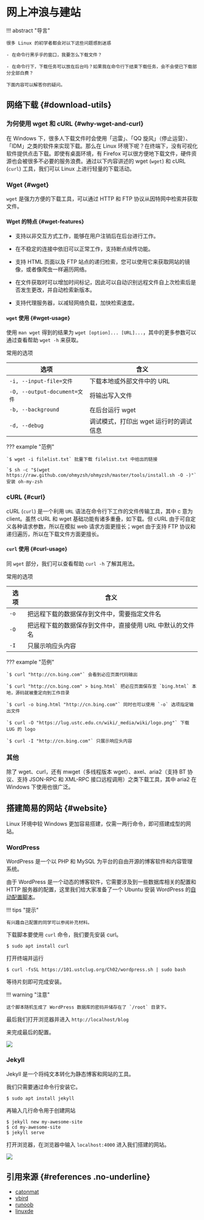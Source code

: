 # 网上冲浪与建站

!!! abstract "导言"

    很多 Linux 的初学者都会对以下这些问题感到迷惑

    - 在命令行黑乎乎的窗口，我要怎么下载文件？

    - 在命令行下，下载任务可以放在后台吗？如果我在命令行下结束下载任务，会不会使已下载部分全部白费？

    下面内容可以解答你的疑问。

## 网络下载 {#download-utils}

### 为何使用 wget 和 cURL {#why-wget-and-curl}

在 Windows 下，很多人下载文件时会使用「迅雷」、「QQ 旋风」（停止运营）、「IDM」之类的软件来实现下载。那么在 Linux 环境下呢？在终端下，没有可视化软件提供点击下载。即使有桌面环境，有 Firefox 可以很方便地下载文件，硬件资源也会被很多不必要的服务浪费。通过以下内容讲述的 wget (`wget`) 和 cURL (`curl`) 工具，我们可以 Linux 上进行轻量的下载活动。

### Wget {#wget}

`wget` 是强力方便的下载工具，可以通过 HTTP 和 FTP 协议从因特网中检索并获取文件。

#### Wget 的特点 {#wget-features}

- 支持以非交互方式工作，能够在用户注销后在后台进行工作。

- 在不稳定的连接中依旧可以正常工作，支持断点续传功能。

- 支持 HTML 页面以及 FTP 站点的递归检索，您可以使用它来获取网站的镜像，或者像爬虫一样遍历网络。

- 在文件获取时可以增加时间标记，因此可以自动识别远程文件自上次检索后是否发生更改，并自动检索新版本。

- 支持代理服务器，以减轻网络负载，加快检索速度。

#### `wget` 使用 {#wget-usage}

使用 `man wget` 得到的结果为 `wget [option]... [URL]...`，其中的更多参数可以通过查看帮助 `wget -h` 来获取。

常用的选项

| 选项                         | 含义                                   |
| ---------------------------- | -------------------------------------- |
| `-i, --input-file=文件`      | 下载本地或外部文件中的 URL             |
| `-O, --output-document=文件` | 将输出写入文件                         |
| `-b, --background`           | 在后台运行 wget                        |
| `-d, --debug`                | 调试模式，打印出 wget 运行时的调试信息 |

??? example "范例"

	`$ wget -i filelist.txt` 批量下载 filelist.txt 中给出的链接

	`$ sh -c "$(wget https://raw.github.com/ohmyzsh/ohmyzsh/master/tools/install.sh -O -)"` 安装 oh-my-zsh

### cURL {#curl}

cURL (`curl`) 是一个利用 `URL` 语法在命令行下工作的文件传输工具，其中 c 意为 client。虽然 cURL 和 wget 基础功能有诸多重叠，如下载。但 cURL 由于可自定义各种请求参数，所以在模拟 web 请求方面更擅长；wget 由于支持 FTP 协议和递归遍历，所以在下载文件方面更擅长。

#### `curl` 使用 {#curl-usage}

同 `wget` 部分，我们可以查看帮助 `curl -h` 了解其用法。

常用的选项

| 选项 | 含义                                                      |
| ---- | --------------------------------------------------------- |
| `-o` | 把远程下载的数据保存到文件中，需要指定文件名              |
| `-O` | 把远程下载的数据保存到文件中，直接使用 URL 中默认的文件名 |
| `-I` | 只展示响应头内容                                          |

??? example "范例"

	`$ curl "http://cn.bing.com"` 会看到必应页面代码输出

	`$ curl "http://cn.bing.com" > bing.html` 把必应页面保存至 `bing.html` 本地，源码就被重定向到工作目录

	`$ curl -o bing.html "http://cn.bing.com"` 同时也可以使用 `-o` 选项指定输出文件

	`$ curl -O "https://lug.ustc.edu.cn/wiki/_media/wiki/logo.png"` 下载 LUG 的 logo

	`$ curl -I "http://cn.bing.com"` 只展示响应头内容

### 其他

除了 wget、curl，还有 mwget（多线程版本 wget）、axel、aria2（支持 BT 协议、支持 JSON-RPC 和 XML-RPC 接口远程调用）之类下载工具，其中 aria2 在 Windows 下使用也很广泛。


## 搭建简易的网站 {#website}

Linux 环境中较 Windows 更加容易搭建，仅需一两行命令，即可搭建成型的网站。

### WordPress

WordPress 是一个以 PHP 和 MySQL 为平台的自由开源的博客软件和内容管理系统。

由于 WordPress 是一个动态的博客软件，它需要涉及到一些数据库相关的配置和 HTTP 服务器的配置，这里我们给大家准备了一个 Ubuntu 安装 WordPress 的[自动配置脚本](wordpress.sh)。

!!! tips "提示"

	有兴趣自己配置的同学可以参阅补充材料。

下载脚本要使用 `curl` 命令，我们要先安装 curl。

```shell
$ sudo apt install curl
```

打开终端并运行

```shell
$ curl -fsSL https://101.ustclug.org/Ch02/wordpress.sh | sudo bash
```

等待片刻即可完成安装。

!!! warning "注意"

	这个脚本随机生成了 WordPress 数据库的密码并储存在了 `/root` 目录下。

最后我们打开浏览器并进入 `http://localhost/blog`

来完成最后的配置。

![](images/wordpress-installation.png)

### Jekyll

Jekyll 是一个将纯文本转化为静态博客和网站的工具。

我们只需要通过命令行安装它。

```shell
$ sudo apt install jekyll
```

再输入几行命令用于创建网站

```shell
$ jekyll new my-awesome-site
$ cd my-awesome-site
$ jekyll serve
```

打开浏览器，在浏览器中输入 `localhost:4000` 进入我们搭建的网站。

![](images/jekyll-installation.png)


## 引用来源 {#references .no-underline}

- [catonmat](https://catonmat.net/cookbooks)
- [vbird](http://cn.linux.vbird.org)
- [runoob](https://www.runoob.com/linux/linux-shell.html)
- [linuxde](https://man.linuxde.net)
